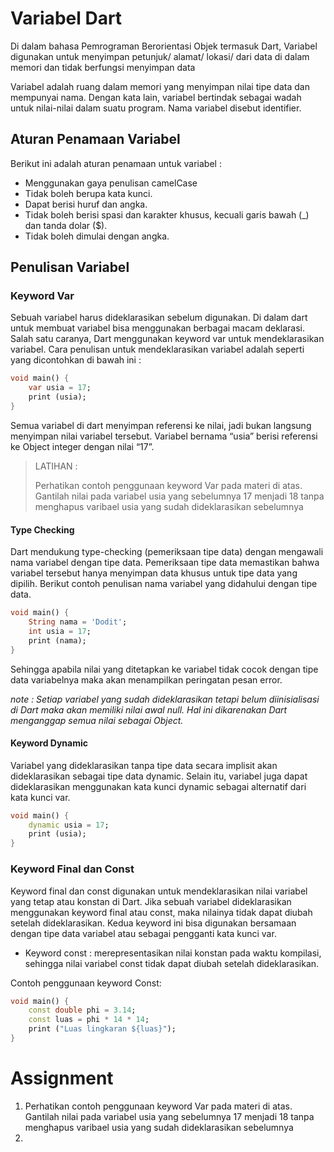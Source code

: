# Variabel Dart
Di dalam bahasa Pemrograman Berorientasi Objek termasuk Dart, Variabel digunakan untuk menyimpan petunjuk/ alamat/ lokasi/ dari data di dalam memori dan tidak berfungsi menyimpan data 

Variabel adalah ruang dalam memori yang menyimpan nilai tipe data dan mempunyai nama. Dengan kata lain, variabel bertindak sebagai wadah untuk nilai-nilai dalam suatu program. Nama variabel disebut identifier. 

## Aturan Penamaan Variabel
Berikut ini adalah aturan penamaan untuk variabel :
- Menggunakan gaya penulisan camelCase 
- Tidak boleh berupa kata kunci.
- Dapat berisi huruf dan angka.
- Tidak boleh berisi spasi dan karakter khusus, kecuali garis bawah (_) dan tanda dolar ($).
- Tidak boleh dimulai dengan angka.

## Penulisan Variabel 
### Keyword Var
Sebuah variabel harus dideklarasikan sebelum digunakan. Di dalam dart untuk membuat variabel bisa menggunakan berbagai macam deklarasi. 
 Salah satu caranya, Dart menggunakan keyword var untuk mendeklarasikan variabel. Cara penulisan untuk mendeklarasikan variabel adalah seperti yang dicontohkan di bawah ini :
```dart
void main() {
    var usia = 17;
    print (usia); 
}
```
Semua variabel di dart menyimpan referensi ke nilai, jadi bukan langsung menyimpan nilai variabel tersebut. Variabel bernama “usia” berisi referensi ke Object integer dengan nilai “17”.

> LATIHAN :
> 
> Perhatikan contoh penggunaan keyword Var pada materi di atas. Gantilah nilai pada variabel usia yang sebelumnya 17 menjadi 18 tanpa menghapus varibael usia yang sudah dideklarasikan sebelumnya

#### Type Checking 
Dart mendukung type-checking (pemeriksaan tipe data) dengan mengawali nama variabel dengan tipe data. Pemeriksaan tipe data memastikan bahwa variabel tersebut hanya menyimpan data khusus untuk tipe data yang dipilih. Berikut contoh penulisan nama variabel yang didahului dengan tipe data.

```dart
void main() {
    String nama = 'Dodit';
    int usia = 17;
    print (nama); 
}
```

Sehingga apabila nilai yang ditetapkan ke variabel tidak cocok dengan tipe data variabelnya maka akan menampilkan peringatan pesan error.

*note : Setiap variabel yang sudah dideklarasikan tetapi belum diinisialisasi di Dart maka akan memiliki nilai awal null. Hal ini dikarenakan Dart menganggap semua nilai sebagai Object.*

#### Keyword Dynamic 
Variabel yang dideklarasikan tanpa tipe data secara implisit akan dideklarasikan sebagai tipe data dynamic. Selain itu, variabel juga dapat dideklarasikan menggunakan kata kunci dynamic sebagai alternatif dari kata kunci var.
```dart
void main() {
    dynamic usia = 17;
    print (usia); 
}
```

### Keyword Final dan Const
Keyword final dan const digunakan untuk mendeklarasikan nilai variabel yang tetap atau konstan di Dart. Jika sebuah variabel dideklarasikan menggunakan keyword final atau const, maka nilainya tidak dapat diubah setelah dideklarasikan. Kedua keyword ini bisa digunakan bersamaan dengan tipe data variabel atau sebagai pengganti kata kunci var.
- Keyword const :  merepresentasikan nilai konstan pada waktu kompilasi, sehingga nilai variabel const tidak dapat diubah setelah dideklarasikan.

Contoh penggunaan keyword Const:

```dart
void main() {
    const double phi = 3.14;
    const luas = phi * 14 * 14;
    print ("Luas lingkaran ${luas}"); 
}
```

# Assignment
1. Perhatikan contoh penggunaan keyword Var pada materi di atas. Gantilah nilai pada variabel usia yang sebelumnya 17 menjadi 18 tanpa menghapus varibael usia yang sudah dideklarasikan sebelumnya
2.  
